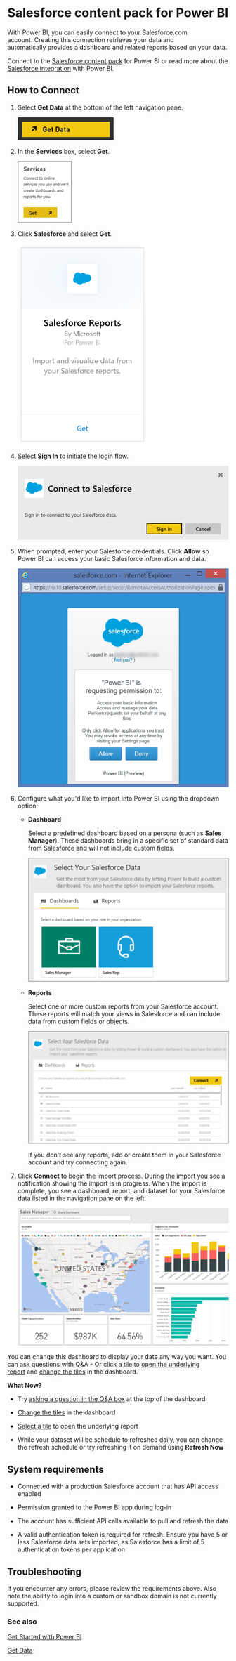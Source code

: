 <properties
   pageTitle="Salesforce content pack"
   description="Salesforce content pack for Power BI"
   services="powerbi"
   documentationCenter=""
   authors="joeshoukry"
   manager="mblythe"
   backup=""
   editor=""
   tags=""
   qualityFocus="no"
   qualityDate=""/>

<tags
   ms.service="powerbi"
   ms.devlang="NA"
   ms.topic="article"
   ms.tgt_pltfrm="NA"
   ms.workload="powerbi"
   ms.date="12/08/2016"
   ms.author="yshoukry"/>

# Salesforce content pack for Power&nbsp;BI

With Power BI, you can easily connect to your Salesforce.com account. Creating this connection retrieves your data and automatically provides a dashboard and related reports based on your data.

Connect to the [Salesforce content pack](https://app.powerbi.com/getdata/services/salesforce) for Power BI or read more about the [Salesforce integration](https://powerbi.microsoft.com/integrations/salesforce) with Power BI.

## How to Connect

1.  Select **Get Data** at the bottom of the left navigation pane.

	![](media/powerbi-content-pack-salesforce/PBI_GetData.png) 

2.  In the **Services** box, select **Get**.

	![](media/powerbi-content-pack-salesforce/PBI_GetServices.png) 

3.  Click **Salesforce** and select **Get**.  

    ![](media/powerbi-content-pack-salesforce/salesforce.png)

4. Select **Sign In** to initiate the login flow.

    ![](media/powerbi-content-pack-salesforce/dialog.png)

5.  When prompted, enter your Salesforce credentials. Click **Allow** so Power BI can access your basic Salesforce information and data.

	![](media/powerbi-content-pack-salesforce/SF_authorize.png)

6.	Configure what you'd like to import into Power BI using the dropdown option:

	-  **Dashboard**

        Select a predefined dashboard based on a persona (such as **Sales Manager**). These dashboards bring in a specific set of standard data from Salesforce and will not include custom fields.

		![](media/powerbi-content-pack-salesforce/PBI_SalesforceChooseRole.png)

	-	**Reports**

		Select one or more custom reports from your Salesforce account. These reports will match your views in Salesforce and can include data from custom fields or objects.

		![](media/powerbi-content-pack-salesforce/PBI_SalesforceReports.png)

        If you don't see any reports, add or create them in your Salesforce account and try connecting again.

7.  Click **Connect** to begin the import process. During the import you see a notification showing the import is in progress. When the import is complete, you see a dashboard, report, and dataset for your Salesforce data listed in the navigation pane on the left.

    ![](media/powerbi-content-pack-salesforce/PBI_GetDataSalesforceDash.png)

You can change this dashboard to display your data any way you want. You can ask questions with Q&A -  Or click a tile to [open the underlying report](powerbi-service-dashboard-tiles.md) and [change the tiles](powerbi-service-edit-a-tile-in-a-dashboard.md) in the dashboard.

**What Now?**

- Try [asking a question in the Q&A box](powerbi-service-q-and-a.md) at the top of the dashboard

- [Change the tiles](powerbi-service-edit-a-tile-in-a-dashboard.md) in the dashboard

- [Select a tile](powerbi-service-dashboard-tiles.md) to open the underlying report

- While your dataset will be schedule to refreshed daily, you can change the refresh schedule or try refreshing it on demand using **Refresh Now**

## System requirements

-   Connected with a production Salesforce account that has API access enabled

-   Permission granted to the Power BI app during log-in

-   The account has sufficient API calls available to pull and refresh the data

-   A valid authentication token is required for refresh. Ensure you have 5 or less Salesforce data sets imported, as Salesforce has a limit of 5 authentication tokens per application

## Troubleshooting

If you encounter any errors, please review the requirements above. Also note the ability to login into a custom or sandbox domain is not currently supported.

### See also

[Get Started with Power BI](powerbi-service-get-started.md)

[Get Data](powerbi-service-get-data.md)
